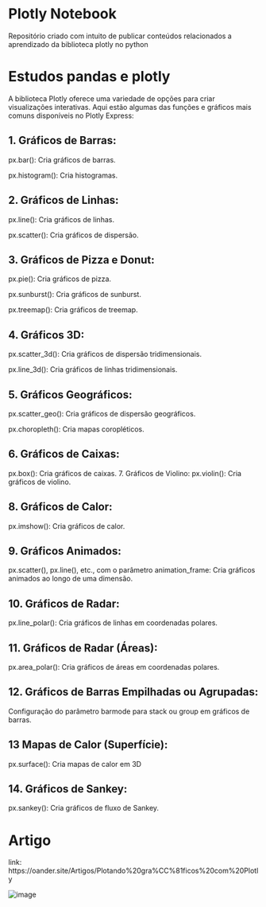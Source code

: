 # Plotly Notebook
Repositório criado com intuito de publicar  conteúdos relacionados  a aprendizado da biblioteca plotly no python 

<h1> Estudos pandas e plotly </h1>
A biblioteca Plotly oferece uma variedade de opções para criar visualizações interativas. Aqui estão algumas das funções e gráficos mais comuns disponíveis no Plotly Express:

<h2> 1. Gráficos de Barras: </h2>
px.bar(): Cria gráficos de barras.

px.histogram(): Cria histogramas.

<h2> 2. Gráficos de Linhas:</h2>

px.line(): Cria gráficos de linhas.

px.scatter(): Cria gráficos de dispersão.

<h2> 3. Gráficos de Pizza e Donut: </h2>
px.pie(): Cria gráficos de pizza.

px.sunburst(): Cria gráficos de sunburst.

px.treemap(): Cria gráficos de treemap.

<h2> 4. Gráficos 3D:</h2>
px.scatter_3d(): Cria gráficos de dispersão tridimensionais.

px.line_3d(): Cria gráficos de linhas tridimensionais.

<h2> 5. Gráficos Geográficos: </h2>
px.scatter_geo(): Cria gráficos de dispersão geográficos.

px.choropleth(): Cria mapas coropléticos.

<h2>6. Gráficos de Caixas:</h2>
px.box(): Cria gráficos de caixas.

</h2> 7. Gráficos de Violino:</h2>
px.violin(): Cria gráficos de violino.

<h2> 8. Gráficos de Calor:</h2>
px.imshow(): Cria gráficos de calor.

<h2>9. Gráficos Animados:</h2>
px.scatter(), px.line(), etc., com o parâmetro animation_frame: Cria gráficos animados ao longo de uma dimensão.

<h2> 10. Gráficos de Radar:</h2>
px.line_polar(): Cria gráficos de linhas em coordenadas polares.

<h2> 11. Gráficos de Radar (Áreas):</h2>
px.area_polar(): Cria gráficos de áreas em coordenadas polares.

<h2> 12. Gráficos de Barras Empilhadas ou Agrupadas: </h2>
Configuração do parâmetro barmode para stack ou group em gráficos de barras.

<h2> 13 Mapas de Calor (Superfície):</h2>
px.surface(): Cria mapas de calor em 3D

<h2> 14. Gráficos de Sankey:</h2> 
px.sankey(): Cria gráficos de fluxo de Sankey.

<h1>Artigo </h1>
link: https://oander.site/Artigos/Plotando%20gra%CC%81ficos%20com%20Plotly
<br>

![image](https://github.com/oanderoficial/plotly_notebook/assets/32654298/eb019215-d525-411a-8424-8d5b6fc1c9b0)



